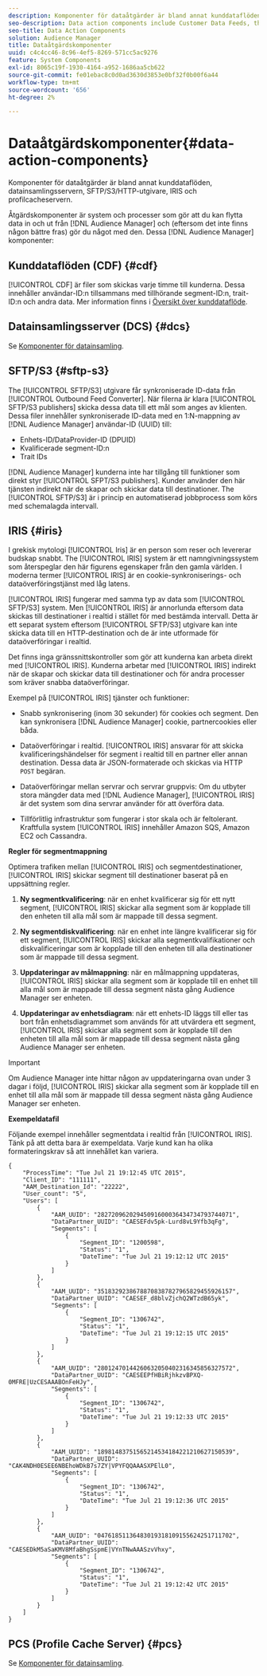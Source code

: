 ```yaml
---
description: Komponenter för dataåtgärder är bland annat kunddataflöden, datainsamlingsservern, SFTP/S3/HTTP-utgivare, IRIS och profilcacheservern.
seo-description: Data action components include Customer Data Feeds, the Data Collection Server, SFTP/S3/HTTP publishers, IRIS, and the Profile Cache Server.
seo-title: Data Action Components
solution: Audience Manager
title: Dataåtgärdskomponenter
uuid: c4c4cc46-8c96-4ef5-8269-571cc5ac9276
feature: System Components
exl-id: 8065c19f-1930-4164-a952-1686aa5cb622
source-git-commit: fe01ebac8c0d0ad3630d3853e0bf32f0b00f6a44
workflow-type: tm+mt
source-wordcount: '656'
ht-degree: 2%

---
```


# Dataåtgärdskomponenter{#data-action-components}

Komponenter för dataåtgärder är bland annat kunddataflöden, datainsamlingsservern, SFTP/S3/HTTP-utgivare, IRIS och profilcacheservern.

<!-- 

c_compact.xml

 -->

Åtgärdskomponenter är system och processer som gör att du kan flytta data in och ut från [!DNL Audience Manager] och (eftersom det inte finns någon bättre fras) gör du något med den. Dessa [!DNL Audience Manager] komponenter:

## Kunddataflöden (CDF) {#cdf}

[!UICONTROL CDF] är filer som skickas varje timme till kunderna. Dessa innehåller användar-ID:n tillsammans med tillhörande segment-ID:n, trait-ID:n och andra data. Mer information finns i [Översikt över kunddataflöde](../../features/cdf-files.md).

## Datainsamlingsserver (DCS) {#dcs}

Se [Komponenter för datainsamling](../../reference/system-components/components-data-collection.md).

## SFTP/S3 {#sftp-s3}

The [!UICONTROL SFTP/S3] utgivare får synkroniserade ID-data från [!UICONTROL Outbound Feed Converter]. När filerna är klara [!UICONTROL SFTP/S3 publishers] skicka dessa data till ett mål som anges av klienten. Dessa filer innehåller synkroniserade ID-data med en 1:N-mappning av [!DNL Audience Manager] användar-ID (UUID) till:

* Enhets-ID/DataProvider-ID (DPUID)
* Kvalificerade segment-ID:n
* Trait IDs

[!DNL Audience Manager] kunderna inte har tillgång till funktioner som direkt styr [!UICONTROL SFPT/S3 publishers]. Kunder använder den här tjänsten indirekt när de skapar och skickar data till destinationer. The [!UICONTROL SFTP/S3] är i princip en automatiserad jobbprocess som körs med schemalagda intervall.

## IRIS {#iris}

I grekisk mytologi [!UICONTROL Iris] är en person som reser och levererar budskap snabbt. The [!UICONTROL IRIS] system är ett namngivningssystem som återspeglar den här figurens egenskaper från den gamla världen. I moderna termer [!UICONTROL IRIS] är en cookie-synkroniserings- och dataöverföringstjänst med låg latens.

[!UICONTROL IRIS] fungerar med samma typ av data som [!UICONTROL SFTP/S3] system. Men [!UICONTROL IRIS] är annorlunda eftersom data skickas till destinationer i realtid i stället för med bestämda intervall. Detta är ett separat system eftersom [!UICONTROL SFTP/S3] utgivare kan inte skicka data till en HTTP-destination och de är inte utformade för dataöverföringar i realtid.

Det finns inga gränssnittskontroller som gör att kunderna kan arbeta direkt med [!UICONTROL IRIS]. Kunderna arbetar med [!UICONTROL IRIS] indirekt när de skapar och skickar data till destinationer och för andra processer som kräver snabba dataöverföringar.

Exempel på [!UICONTROL IRIS] tjänster och funktioner:

* Snabb synkronisering (inom 30 sekunder) för cookies och segment. Den kan synkronisera [!DNL Audience Manager] cookie, partnercookies eller båda.
* Dataöverföringar i realtid. [!UICONTROL IRIS] ansvarar för att skicka kvalificeringshändelser för segment i realtid till en partner eller annan destination. Dessa data är JSON-formaterade och skickas via HTTP `POST` begäran.

* Dataöverföringar mellan servrar och servrar gruppvis: Om du utbyter stora mängder data med [!DNL Audience Manager], [!UICONTROL IRIS] är det system som dina servrar använder för att överföra data.

* Tillförlitlig infrastruktur som fungerar i stor skala och är feltolerant. Kraftfulla system [!UICONTROL IRIS] innehåller Amazon SQS, Amazon EC2 och Cassandra.

**Regler för segmentmappning**

Optimera trafiken mellan [!UICONTROL IRIS] och segmentdestinationer, [!UICONTROL IRIS] skickar segment till destinationer baserat på en uppsättning regler.

1. **Ny segmentkvalificering**: när en enhet kvalificerar sig för ett nytt segment, [!UICONTROL IRIS] skickar alla segment som är kopplade till den enheten till alla mål som är mappade till dessa segment.

1. **Ny segmentdiskvalificering**: när en enhet inte längre kvalificerar sig för ett segment, [!UICONTROL IRIS] skickar alla segmentkvalifikationer och diskvalificeringar som är kopplade till den enheten till alla destinationer som är mappade till dessa segment.

1. **Uppdateringar av målmappning**: när en målmappning uppdateras, [!UICONTROL IRIS] skickar alla segment som är kopplade till en enhet till alla mål som är mappade till dessa segment nästa gång Audience Manager ser enheten.

1. **Uppdateringar av enhetsdiagram**: när ett enhets-ID läggs till eller tas bort från enhetsdiagrammet som används för att utvärdera ett segment, [!UICONTROL IRIS] skickar alla segment som är kopplade till den enheten till alla mål som är mappade till dessa segment nästa gång Audience Manager ser enheten.

>[!IMPORTANT]
>
>Om Audience Manager inte hittar någon av uppdateringarna ovan under 3 dagar i följd, [!UICONTROL IRIS] skickar alla segment som är kopplade till en enhet till alla mål som är mappade till dessa segment nästa gång Audience Manager ser enheten.

**Exempeldatafil**

Följande exempel innehåller segmentdata i realtid från [!UICONTROL IRIS]. Tänk på att detta bara är exempeldata. Varje kund kan ha olika formateringskrav så att innehållet kan variera.

```
{
    "ProcessTime": "Tue Jul 21 19:12:45 UTC 2015",
    "Client_ID": "111111",
    "AAM_Destination_Id": "22222",
    "User_count": "5",
    "Users": [
        {
            "AAM_UUID": "28272096202945091600036434734793744071",
            "DataPartner_UUID": "CAESEFdv5pk-Lurd8vL9Yfb3qFg",
            "Segments": [
                {
                    "Segment_ID": "1200598",
                    "Status": "1",
                    "DateTime": "Tue Jul 21 19:12:12 UTC 2015"
                }
            ]
        },
        {
            "AAM_UUID": "35183292386788708387827965829455926157",
            "DataPartner_UUID": "CAESEF_d8blvZjchQ2WTzdB65yk",
            "Segments": [
                {
                    "Segment_ID": "1306742",
                    "Status": "1",
                    "DateTime": "Tue Jul 21 19:12:15 UTC 2015"
                }
            ]
        },
        {
            "AAM_UUID": "28012470144260632050402316345856327572",
            "DataPartner_UUID": "CAESEEPfHBiRjhkzvBPXQ-0MFRE|UzCESAAABOnFeHJy",
            "Segments": [
                {
                    "Segment_ID": "1306742",
                    "Status": "1",
                    "DateTime": "Tue Jul 21 19:12:33 UTC 2015"
                }
            ]
        },
        {
            "AAM_UUID": "18981483751565214534184221210627150539",
            "DataPartner_UUID": "CAK4NDH0ESEE6NBEhoWDkB7s7ZY|VPYFQQAAASXPElL0",
            "Segments": [
                {
                    "Segment_ID": "1306742",
                    "Status": "1",
                    "DateTime": "Tue Jul 21 19:12:36 UTC 2015"
                }
            ]
        },
        {
            "AAM_UUID": "04761851136483019318109155624251711702",
            "DataPartner_UUID": "CAESEDkM5aSaKMV8MfaBhgSspmE|VYnTNwAAASzvVhxy",
            "Segments": [
                {
                    "Segment_ID": "1306742",
                    "Status": "1",
                    "DateTime": "Tue Jul 21 19:12:42 UTC 2015"
                }
            ]
        }
    ]
}
```

## PCS (Profile Cache Server) {#pcs}

Se [Komponenter för datainsamling](../../reference/system-components/components-data-collection.md).

